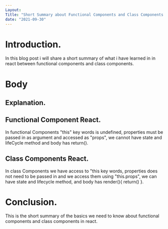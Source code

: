 ```yaml
---
Layout: 
Title: "Short Summary about Functional Components and Class Components."
date: "2021-09-30"
---
```


# Introduction.

In this blog post i will share a short summary of what i have learned in in react between functional components and class components.

# Body

## Explanation.

## Functional Component React.

In functional Components "this" key words is undefined, properties must be passed in as argument and accessed as "props", we cannot have state and lifeCycle method and body has return().

## Class Components React.

In class Components we have access to "this key words, properties does not need to be passed in and we access them using "this.props", we can have state and lifecycle method, and body has render(){
    return()
}.

# Conclusion.

This is the short summary of the basics we need to know about functional components and class components in react.